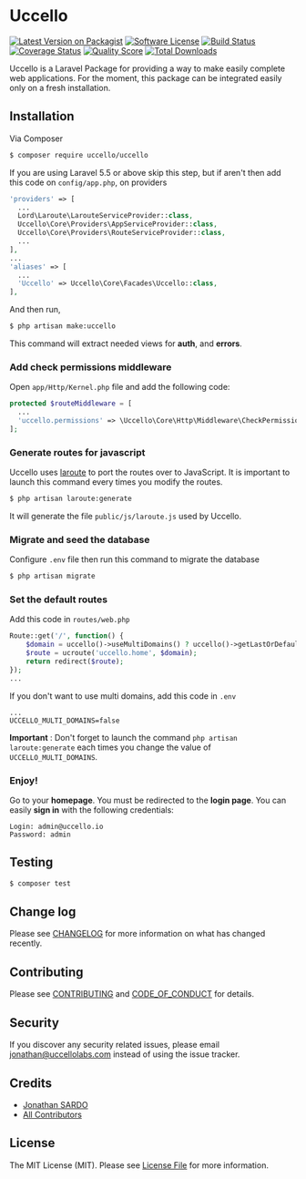 # Uccello

[![Latest Version on Packagist][ico-version]][link-packagist]
[![Software License][ico-license]](LICENSE.md)
[![Build Status][ico-travis]][link-travis]
[![Coverage Status][ico-scrutinizer]][link-scrutinizer]
[![Quality Score][ico-code-quality]][link-code-quality]
[![Total Downloads][ico-downloads]][link-downloads]

Uccello is a Laravel Package for providing a way to make easily complete web applications. For the moment, this package can be integrated easily only on a fresh installation.

## Installation

Via Composer

``` bash
$ composer require uccello/uccello
```

If you are using Laravel 5.5 or above skip this step, but if aren't then add this code on ```config/app.php```, on providers

``` php
'providers' => [
  ...
  Lord\Laroute\LarouteServiceProvider::class,
  Uccello\Core\Providers\AppServiceProvider::class,
  Uccello\Core\Providers\RouteServiceProvider::class,
  ...
],
...
'aliases' => [
  ...
  'Uccello' => Uccello\Core\Facades\Uccello::class,
],
```

And then run,

``` bash
$ php artisan make:uccello
```

This command will extract needed views for **auth**, and **errors**.

### Add check permissions middleware
Open ```app/Http/Kernel.php``` file and add the following code:

``` php
protected $routeMiddleware = [
  ...
  'uccello.permissions' => \Uccello\Core\Http\Middleware\CheckPermissions::class,
];
```

### Generate routes for javascript
Uccello uses [laroute](https://github.com/aaronlord/laroute) to port the routes over to JavaScript.
It is important to launch this command every times you modify the routes.

``` bash
$ php artisan laroute:generate
```

It will generate the file ```public/js/laroute.js``` used by Uccello.

### Migrate and seed the database
Configure ```.env``` file then run this command to migrate the database

``` bash
$ php artisan migrate
```

### Set the default routes
Add this code in ```routes/web.php```

``` php
Route::get('/', function() {
    $domain = uccello()->useMultiDomains() ? uccello()->getLastOrDefaultDomain()->slug : null;
    $route = ucroute('uccello.home', $domain);
    return redirect($route);
});
...
```

If you don't want to use multi domains, add this code in ```.env```

```
...
UCCELLO_MULTI_DOMAINS=false
```

__Important__ : Don't forget to launch the command ```php artisan laroute:generate``` each times you change the value of ```UCCELLO_MULTI_DOMAINS```.


### Enjoy!
Go to your **homepage**. You must be redirected to the **login page**.
You can easily **sign in** with the following credentials:

```
Login: admin@uccello.io
Password: admin
```

## Testing

``` bash
$ composer test
```

## Change log

Please see [CHANGELOG](CHANGELOG.md) for more information on what has changed recently.

## Contributing

Please see [CONTRIBUTING](CONTRIBUTING.md) and [CODE_OF_CONDUCT](CODE_OF_CONDUCT.md) for details.

## Security

If you discover any security related issues, please email jonathan@uccellolabs.com instead of using the issue tracker.

## Credits

- [Jonathan SARDO][link-author]
- [All Contributors][link-contributors]

## License

The MIT License (MIT). Please see [License File](LICENSE.md) for more information.

[ico-version]: https://img.shields.io/packagist/v/uccello/uccello.svg?style=flat-square
[ico-license]: https://img.shields.io/badge/license-MIT-brightgreen.svg?style=flat-square
[ico-travis]: https://img.shields.io/travis/uccello-io/uccello/master.svg?style=flat-square
[ico-scrutinizer]: https://img.shields.io/scrutinizer/coverage/g/uccello-io/uccello.svg?style=flat-square
[ico-code-quality]: https://img.shields.io/scrutinizer/g/uccello-io/uccello.svg?style=flat-square
[ico-downloads]: https://img.shields.io/packagist/dt/uccello/uccello.svg?style=flat-square

[link-packagist]: https://packagist.org/packages/uccello/uccello
[link-travis]: https://travis-ci.org/uccello-io/uccello
[link-scrutinizer]: https://scrutinizer-ci.com/g/uccello-io/uccello/code-structure
[link-code-quality]: https://scrutinizer-ci.com/g/uccello-io/uccello
[link-downloads]: https://packagist.org/packages/uccello/uccello
[link-author]: https://github.com/sardoj
[link-contributors]: ../../contributors
